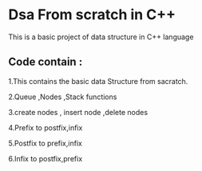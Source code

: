 
# Dsa From scratch in C++
This is a basic project of data structure in C++ language 							   	



## Code contain :
1.This contains the basic data Structure from sacratch.

2.Queue ,Nodes ,Stack  functions 

3.create nodes , insert node ,delete nodes

4.Prefix to postfix,infix

5.Postfix to prefix,infix

6.Infix to postfix,prefix  							   	
